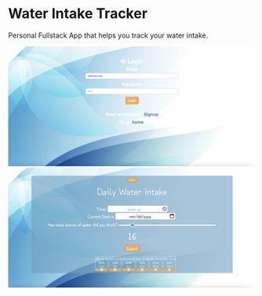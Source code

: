 # Water Intake Tracker
Personal Fullstack App that helps you track your water intake.

<img src="https://github.com/daphnyemily/WaterIntakeTracker/blob/main/public/img/Screen%20Shot%202021-10-24%20at%2010.21.57%20AM.png">
<img src="https://github.com/daphnyemily/WaterIntakeTracker/blob/main/public/img/Screen%20Shot%202021-10-24%20at%2010.28.35%20AM.png">
